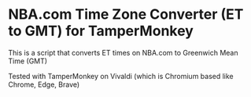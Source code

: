 # NBA.com Time Zone Converter (ET to GMT) for TamperMonkey


This is a script that converts ET times on NBA.com to Greenwich Mean Time (GMT)

Tested with TamperMonkey on Vivaldi (which is Chromium based like Chrome, Edge, Brave)
